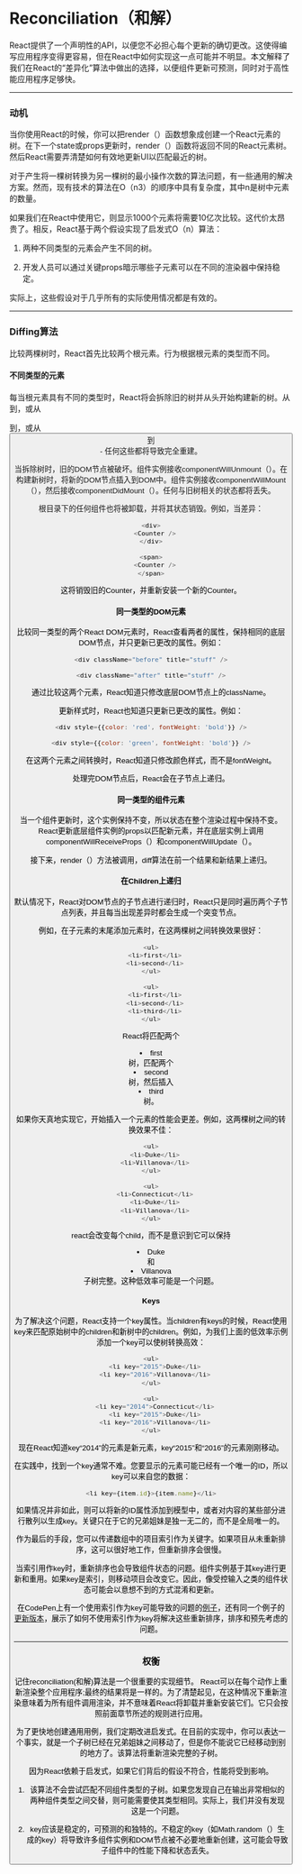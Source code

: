 # Reconciliation（和解）
React提供了一个声明性的API，以便您不必担心每个更新的确切更改。这使得编写应用程序变得更容易，但在React中如何实现这一点可能并不明显。本文解释了我们在React的“差异化”算法中做出的选择，以便组件更新可预测，同时对于高性能应用程序足够快。
<hr />

### 动机
当你使用React的时候，你可以把render（）函数想象成创建一个React元素的树。在下一个state或props更新时，render（）函数将返回不同的React元素树。然后React需要弄清楚如何有效地更新UI以匹配最近的树。

对于产生将一棵树转换为另一棵树的最小操作次数的算法问题，有一些通用的解决方案。然而，现有技术的算法在O（n3）的顺序中具有复杂度，其中n是树中元素的数量。

如果我们在React中使用它，则显示1000个元素将需要10亿次比较。这代价太昂贵了。相反，React基于两个假设实现了启发式O（n）算法：

 1. 两种不同类型的元素会产生不同的树。

 2. 开发人员可以通过关键props暗示哪些子元素可以在不同的渲染器中保持稳定。

实际上，这些假设对于几乎所有的实际使用情况都是有效的。

<hr />

### Diffing算法
比较两棵树时，React首先比较两个根元素。行为根据根元素的类型而不同。

#### 不同类型的元素

每当根元素具有不同的类型时，React将会拆除旧的树并从头开始构建新的树。从<a>到<img>，或从<Article>到<Comment>，或从<Button>到<div> - 任何这些都将导致完全重建。

当拆除树时，旧的DOM节点被破坏。组件实例接收componentWillUnmount（）。在构建新树时，将新的DOM节点插入到DOM中。组件实例接收componentWillMount（），然后接收componentDidMount（）。任何与旧树相关的状态都将丢失。

根目录下的任何组件也将被卸载，并将其状态销毁。例如，当差异：

```javascript
<div>
  <Counter />
</div>

<span>
  <Counter />
</span>
```

这将销毁旧的Counter，并重新安装一个新的Counter。

#### 同一类型的DOM元素

比较同一类型的两个React DOM元素时，React查看两者的属性，保持相同的底层DOM节点，并只更新已更改的属性。例如：

```javascript
<div className="before" title="stuff" />

<div className="after" title="stuff" />
```

通过比较这两个元素，React知道只修改底层DOM节点上的className。 

更新样式时，React也知道只更新已更改的属性。例如：

```javascript
<div style={{color: 'red', fontWeight: 'bold'}} />

<div style={{color: 'green', fontWeight: 'bold'}} />
```

在这两个元素之间转换时，React知道只修改颜色样式，而不是fontWeight。 

处理完DOM节点后，React会在子节点上递归。

#### 同一类型的组件元素

当一个组件更新时，这个实例保持不变，所以状态在整个渲染过程中保持不变。 React更新底层组件实例的props以匹配新元素，并在底层实例上调用componentWillReceiveProps（）和componentWillUpdate（）。 

接下来，render（）方法被调用，diff算法在前一个结果和新结果上递归。

#### 在Children上递归

默认情况下，React对DOM节点的子节点进行递归时，React只是同时遍历两个子节点列表，并且每当出现差异时都会生成一个突变节点。 

例如，在子元素的末尾添加元素时，在这两棵树之间转换效果很好：

```javascript
<ul>
  <li>first</li>
  <li>second</li>
</ul>

<ul>
  <li>first</li>
  <li>second</li>
  <li>third</li>
</ul>
```

React将匹配两个<li>first</li>树，匹配两个<li>second</li>树，然后插入<li>third</li>树。 

如果你天真地实现它，开始插入一个元素的性能会更差。例如，这两棵树之间的转换效果不佳：

```javascript
<ul>
  <li>Duke</li>
  <li>Villanova</li>
</ul>

<ul>
  <li>Connecticut</li>
  <li>Duke</li>
  <li>Villanova</li>
</ul>
```

react会改变每个child，而不是意识到它可以保持<li>Duke</li>和<li>Villanova</li>子树完整。这种低效率可能是一个问题。

#### Keys

为了解决这个问题，React支持一个key属性。当children有keys的时候，React使用key来匹配原始树中的children和新树中的children。例如，为我们上面的低效率示例添加一个key可以使树转换高效：

```javascript
<ul>
  <li key="2015">Duke</li>
  <li key="2016">Villanova</li>
</ul>

<ul>
  <li key="2014">Connecticut</li>
  <li key="2015">Duke</li>
  <li key="2016">Villanova</li>
</ul>
```

现在React知道key“2014”的元素是新元素，key“2015”和“2016”的元素刚刚移动。

在实践中，找到一个key通常不难。您要显示的元素可能已经有一个唯一的ID，所以key可以来自您的数据：

```javascript
<li key={item.id}>{item.name}</li>
```

如果情况并非如此，则可以将新的ID属性添加到模型中，或者对内容的某些部分进行散列以生成key。关键只在于它的兄弟姐妹是独一无二的，而不是全局唯一的。

作为最后的手段，您可以传递数组中的项目索引作为关键字。如果项目从未重新排序，这可以很好地工作，但重新排序会很慢。

当索引用作key时，重新排序也会导致组件状态的问题。组件实例基于其key进行更新和重用。如果key是索引，则移动项目会改变它。因此，像受控输入之类的组件状态可能会以意想不到的方式混淆和更新。

在CodePen上有一个使用索引作为key可能导致的问题的[例子][1]，还有同一个例子的[更新版本][2]，展示了如何不使用索引作为key将解决这些重新排序，排序和预先考虑的问题。

<hr />

### 权衡

记住reconciliation(和解)算法是一个很重要的实现细节。 React可以在每个动作上重新渲染整个应用程序;最终的结果将是一样的。为了清楚起见，在这种情况下重新渲染意味着为所有组件调用渲染，并不意味着React将卸载并重新安装它们。它只会按照前面章节所述的规则进行应用。

为了更快地创建通用用例，我们定期改进启发式。在目前的实现中，你可以表达一个事实，就是一个子树已经在兄弟姐妹之间移动了，但是你不能说它已经移动到别的地方了。该算法将重新渲染完整的子树。

因为React依赖于启发式，如果它们背后的假设不符合，性能将受到影响。

 1. 该算法不会尝试匹配不同组件类型的子树。如果您发现自己在输出非常相似的两种组件类型之间交替，则可能需要使其类型相同。实际上，我们并没有发现这是一个问题。

 2. key应该是稳定的，可预测的和独特的。不稳定的key（如Math.random（）生成的key）将导致许多组件实例和DOM节点被不必要地重新创建，这可能会导致子组件中的性能下降和状态丢失。

  [1]: https://codepen.io/pen?&editors=0010
  [2]: https://codepen.io/pen?&editors=0010
